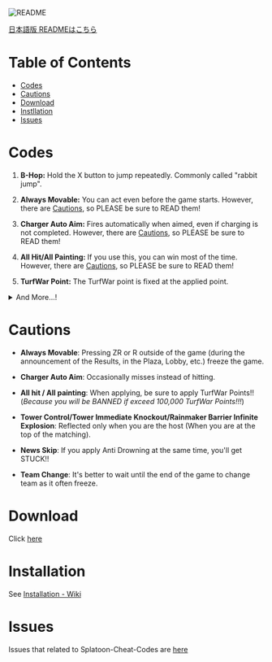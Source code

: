 ![README](https://user-images.githubusercontent.com/114575639/197481801-a7028283-d6a2-4f59-93e7-580a58af5223.png)

[日本語版 READMEはこちら](https://github.com/Hax-Inkling/Splatoon-Cheat-Codes/blob/master/README.md)

# Table of Contents

* [Codes](#Codes)
* [Cautions](#Cautions)
* [Download](#Download)
* [Instllation](#Installation)
* [Issues](#Issues)

# Codes

1. **B-Hop:** Hold the X button to jump repeatedly. Commonly called "rabbit jump".

2. **Always Movable:** You can act even before the game starts. However, there are [Cautions](#Cautions), so PLEASE be sure to READ them!

3. **Charger Auto Aim:** Fires automatically when aimed, even if charging is not completed. However, there are [Cautions](#Cautions), so PLEASE be sure to READ them!

4. **All Hit/All Painting:** If you use this, you can win most of the time. However, there are [Cautions](#Cautions), so PLEASE be sure to READ them!

5. **TurfWar Point:** The TurfWar point is fixed at the applied point.

<details>
    <summary>And More...!</summary>

6. **Tower Control:** You can freely operate the Tower while pressing Y/L button. However, there are [Cautions](#Cautions), so PLEASE be sure to READ them!

7. **Tower Immediate Knockout:** Makes Tower count 0 from the start. However, there are [Cautions](#Cautions), so PLEASE be sure to READ them!

8. **Rainmaker Barrier Infinite Explosion:** Explodes the Rainmaker Barrier infinitely while pressing Y button. However, there are [Cautions](#Cautions), so PLEASE be sure to READ them!

9. **Force Rainmaker:** You will have Rainmaker while you are pressing L button.

10. **Anti Damage:** Disables almost all damage.

11. **Anti Respawn Barrier:** Disable respawn barriers. So allow reskilling.

12. **Unblock Home Menu:** Allows you to use the home menu whether you are in a game or matching.

13. **Skip PlazaNews:** Skip the Fucki'n PlazaNews. However, there are [Cautions](#Cautions), so PLEASE be sure to READ them!

14. **Team Changer:** Press + or - button to change your team. However, there are [Cautions](#Cautions), so PLEASE be sure to READ them!

</details>

# Cautions

- **Always Movable**: Pressing ZR or R outside of the game (during the announcement of the Results, in the Plaza, Lobby, etc.) freeze the game.

- **Charger Auto Aim**: Occasionally misses instead of hitting.

- **All hit / All painting**: When applying, be sure to apply TurfWar Points!! (*Because you will be BANNED if exceed 100,000 TurfWar Points!!!*)

- **Tower Control/Tower Immediate Knockout/Rainmaker Barrier Infinite Explosion**: Reflected only when you are the host (When you are at the top of the matching).

- **News Skip**: If you apply Anti Drowning at the same time, you'll get STUCK!!

- **Team Change**: It's better to wait until the end of the game to change team as it often freeze.

# Download

Click [here](https://github.com/Hax-Inkling/Splatoon-Cheat-Codes/archive/refs/heads/master.zip)

# Installation

See [Installation - Wiki](https://github.com/Hax-Inkling/Splatoon-Cheat-Codes/wiki/Installation)

# Issues

Issues that related to Splatoon-Cheat-Codes are [here](https://github.com/Hax-Inkling/Splatoon-Cheat-Codes/issues)